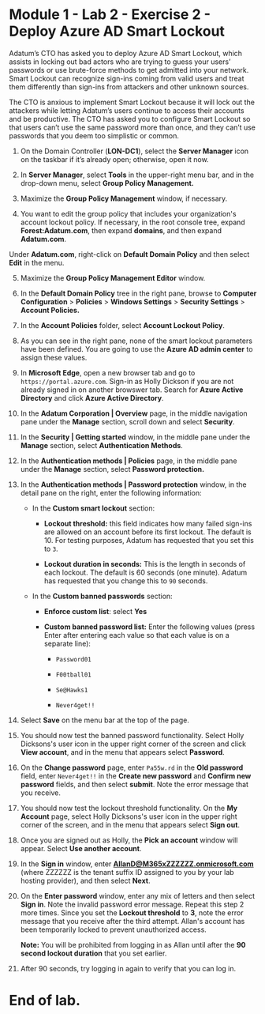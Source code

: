 # Module 1 - Lab 2 - Exercise 2 - Deploy Azure AD Smart Lockout 

Adatum’s CTO has asked you to deploy Azure AD Smart Lockout, which assists in locking out bad actors who are trying to guess your users’ passwords or use brute-force methods to get admitted into your network. Smart Lockout can recognize sign-ins coming from valid users and treat them differently than sign-ins from attackers and other unknown sources. 

The CTO is anxious to implement Smart Lockout because it will lock out the attackers while letting Adatum’s users continue to access their accounts and be productive. The CTO has asked you to configure Smart Lockout so that users can’t use the same password more than once, and they can’t use passwords that you deem too simplistic or common. 

1. On the Domain Controller (**LON-DC1**), select the **Server Manager** icon on the taskbar if it’s already open; otherwise, open it now.

2. In **Server Manager**, select **Tools** in the upper-right menu bar, and in the drop-down menu, select **Group Policy Management.**

3. Maximize the **Group Policy Management** window, if necessary.

4. You want to edit the group policy that includes your organization's account lockout policy. If necessary, in the root console tree, expand **Forest:Adatum.com**, then expand **domains**, and then expand **Adatum.com**.  <br/>

‎Under **Adatum.com**, right-click on **Default Domain Policy** and then select **Edit** in the menu.

5. Maximize the **Group Policy Management Editor** window.

6. In the **Default Domain Policy** tree in the right pane, browse to **Computer Configuration** > **Policies** > **Windows Settings** > **Security Settings** > **Account Policies.**

7. In the **Account Policies** folder, select **Account Lockout Policy**.

8. As you can see in the right pane, none of the smart lockout parameters have been defined. You are going to use the **Azure AD admin center** to assign these values.   <br/>

9.  In **Microsoft Edge**, open a new browser tab and go to `https://portal.azure.com`.  Sign-in as Holly Dickson if you are not already signed in on another browswer tab. Search for **Azure Active Directory** and click **Azure Active Directory**. 

10. In the **Adatum Corporation | Overview** page, in the middle navigation pane under the **Manage** section, scroll down and select **Security**.

11. In the **Security | Getting started** window, in the middle pane under the **Manage** section, select **Authentication Methods**.

12. In the **Authentication methods | Policies** page, in the middle pane under the **Manage** section, select **Password protection.**

13. In the **Authentication methods | Password protection** window, in the detail pane on the right, enter the following information:

	- In the **Custom smart lockout** section:

		- **Lockout threshold:** this field indicates how many failed sign-ins are allowed on an account before its first lockout. The default is 10. For testing purposes, Adatum has requested that you set this to `3`.

		- **Lockout duration in seconds:** This is the length in seconds of each lockout. The default is 60 seconds (one minute). Adatum has requested that you change this to `90` seconds.

	- In the **Custom banned passwords** section:

		- **Enforce custom list**: select **Yes**

		- **Custom banned password list:** Enter the following values (press Enter after entering each value so that each value is on a separate line):

			- `Password01`

			- `F00tball01`

			- `Se@Hawks1`

			- `Never4get!!`

14. Select **Save** on the menu bar at the top of the page.

15. You should now test the banned password functionality. Select Holly Dicksons's user icon in the upper right corner of the screen and click **View account**, and in the menu that appears select **Password**.

16. On the **Change password** page, enter `Pa55w.rd` in the **Old password** field, enter `Never4get!!` in the **Create new password** and **Confirm new password** fields, and then select **submit**. Note the error message that you receive.

17. You should now test the lockout threshold functionality. On the **My Account** page, select Holly Dicksons's user icon in the upper right corner of the screen, and in the menu that appears select **Sign out**. 

18. Once you are signed out as Holly, the **Pick an account** window will appear. Select **Use another account**. 

19. In the **Sign in** window, enter **AllanD@M365xZZZZZZ.onmicrosoft.com** (where ZZZZZZ is the tenant suffix ID assigned to you by your lab hosting provider), and then select **Next**. 

20. On the **Enter password** window, enter any mix of letters and then select **Sign in**. Note the invalid password error message. Repeat this step 2 more times. Since you set the **Lockout threshold** to **3**, note the error message that you receive after the third attempt. Allan's account has been temporarily locked to prevent unauthorized access. <br/>

	**Note:** You will be prohibited from logging in as Allan until after the **90 second lockout duration** that you set earlier. 

21. After 90 seconds, try logging in again to verify that you can log in. 

# End of lab.
 
